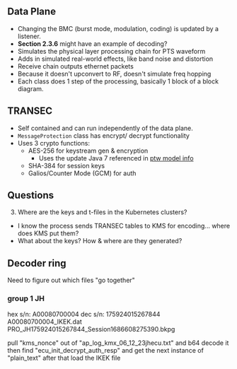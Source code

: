 ## Data Plane
* Changing the BMC (burst mode, modulation, coding) is updated by a listener.
* __Section 2.3.6__ might have an example of decoding?
* Simulates the physical layer processing chain for PTS waveform
* Adds in simulated real-world effects, like band noise and distortion
* Receive chain outputs ethernet packets
* Because it doesn't upconvert to RF, doesn't simulate freq hopping
* Each class does 1 step of the processing, basically 1 block of a block diagram.

## TRANSEC
* Self contained and can run independently of the data plane.
* `MessageProtection` class has encrypt/ decrypt functionality
* Uses 3 crypto functions:
  * AES-256 for keystream gen & encryption
    * Uses the update Java 7 referenced in [ptw model info](ptw_reqs.md)
  * SHA-384 for session keys
  * Galios/Counter Mode (GCM) for auth

## Questions

3. Where are the keys and t-files in the Kubernetes clusters?
  * I know the process sends TRANSEC tables to KMS for encoding... where does KMS put them?
  * What about the keys? How & where are they generated?

## Decoder ring
Need to figure out which files "go together"

### group 1 JH
hex s/n: A00080700004
dec s/n: 175924015267844
A00080700004_IKEK.dat
PRO_JH175924015267844_Session1686608275390.bkpg

pull "kms_nonce" out of "ap_log_kmx_06_12_23jhecu.txt" and b64 decode it
then find "ecu_init_decrypt_auth_resp" and get the next instance of "plain_text" after that
load the IKEK file



